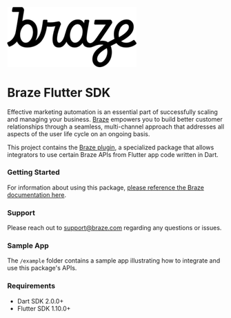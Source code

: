 <img src="https://raw.githubusercontent.com/Appboy/appboy-ios-sdk/master/braze-logo.png" width="300" title="Braze Logo" />

# Braze Flutter SDK

Effective marketing automation is an essential part of successfully scaling and managing your business. [Braze](https://www.braze.com/) empowers you to build better customer relationships through a seamless, multi-channel approach that addresses all aspects of the user life cycle on an ongoing basis.

This project contains the [Braze plugin](https://pub.dev/packages/braze_plugin), a specialized package that allows integrators to use certain Braze APIs from Flutter app code written in Dart.

### Getting Started

For information about using this package, [please reference the Braze documentation here](https://www.braze.com/docs/developer_guide/platform_integration_guides/flutter/flutter_sdk_integration/).

### Support

Please reach out to support@braze.com regarding any questions or issues.

### Sample App

The `/example` folder contains a sample app illustrating how to integrate and use this package's APIs.

### Requirements
- Dart SDK 2.0.0+
- Flutter SDK 1.10.0+
